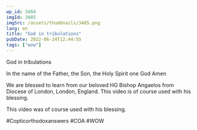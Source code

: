 ```yaml
---
wp_id: 3484
imgId: 3485
imgSrc: /assets/thumbnails/3485.png
lang: en
title: "God in tribulations"
pubDate: 2022-06-24T12:44:55
tags: ["wow"]
---
```


<!-- page: 6 -->

<p>God in tribulations</p>
<p>In the name of the Father, the Son, the Holy Spirit one God Amen </p>
<p>We are blessed to learn from our beloved HG Bishop Angaelos from Diocese of London, London, England. This video is of course used with his blessing.</p>
<p>This video was of course used with his blessing. </p>
<p>#Copticorthodoxanswers #COA #WOW</p>
